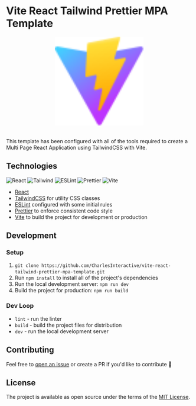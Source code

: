 # Vite React Tailwind Prettier MPA Template

<p align="center">
    <img src="./src/public/vite.svg" width="240" height="240" alt="vite">
    <br>
    <br>
</p>

This template has been configured with all of the tools required to create a Multi Page React Application using TailwindCSS with Vite.

## Technologies

![React](https://img.shields.io/badge/frontend-react-61DBFB?style=flat&logo=react)
![Tailwind](https://img.shields.io/badge/frontend-tailwind-00C4C4?style=flat&logo=tailwindcss)
![ESLint](https://img.shields.io/badge/linter-eslint-4B32C3?style=flat&logo=eslint)
![Prettier](https://img.shields.io/badge/formatter-prettier-F8BC45?style=flat&logo=prettier)
![Vite](https://img.shields.io/badge/build-vite-A855F7?style=flat&logo=vite)

- [React](https://reactjs.org/)
- [TailwindCSS](https://tailwindcss.com/) for utility CSS classes
- [ESLint](https://eslint.org/) configured with some initial rules
- [Prettier](https://prettier.io/) to enforce consistent code style
- [Vite](https://vitejs.dev/) to build the project for development or production

## Development

### Setup

1. `git clone https://github.com/CharlesInteractive/vite-react-tailwind-prettier-mpa-template.git`
2. Run `npm install` to install all of the project's dependencies
3. Run the local development server: `npm run dev`
4. Build the project for production: `npm run build`

### Dev Loop

- `lint` - run the linter
- `build` - build the project files for distribution
- `dev` - run the local development server

## Contributing

Feel free to [open an issue](https://github.com/CharlesInteractive/vite-react-tailwind-prettier-mpa-template/issues/new) or create a PR if you'd like to contribute 🙌

## License

The project is available as open source under the terms of the [MIT License](LICENSE).
